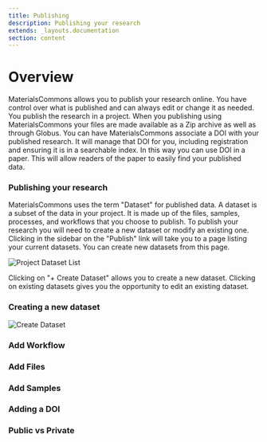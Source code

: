 ```yaml
---
title: Publishing
description: Publishing your research
extends: _layouts.documentation
section: content
---
```


# Overview

MaterialsCommons allows you to publish your research online. You have control over what is published and can always edit
or change it as needed. You publish the research in a project. When you publishing using MaterialsCommons your files
are made available as a Zip archive as well as through Globus. You can have MaterialsCommons associate a DOI with your
published research. It will manage that DOI for you, including registration and ensuring it is in a searchable index.
In this way you can use DOI in a paper. This will allow readers of the paper to easily find your published data.

### Publishing your research

MaterialsCommons uses the term "Dataset" for published data. A dataset is a subset of the data in your project. It
is made up of the files, samples, processes, and workflows that you choose to publish. To publish your research
you will need to create a new dataset or modify an existing one. Clicking in the sidebar on the "Publish" link
will take you to a page listing your current datasets. You can create new datasets from this page.

![Project Dataset List](/assets/img/project-datasets-list.png)

Clicking on "+ Create Dataset" allows you to create a new dataset. Clicking on existing datasets gives you the
opportunity to edit an existing dataset.

### Creating a new dataset

![Create Dataset](/assets/img/create-dataset.png)

### Add Workflow

### Add Files

### Add Samples

### Adding a DOI

### Public vs Private



